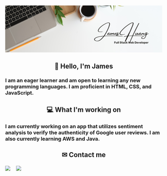 ![header](https://github.com/JamesHuang0/JamesHuang0/blob/main/profile%20banner.png?raw=true)

<h2 align="center"> 👋 Hello, I'm James </h2>  

<h3> I am an eager learner and am open to learning any new programming languages. I am proficient in HTML, CSS, and JavaScript. </h3>

<h2 align="center"> 💻 What I'm working on </h2>
<h3> I am currently working on an app that utilizes sentiment analysis to verify the authenticity of Google user reviews. I am also currently learning AWS and Java. </h3>

<h2 align="center"> ✉ Contact me </h2>

<h3>
  <a target="_blank"href="https://www.linkedin.com/in/james-huang-b4088622a/"><img src="https://img.shields.io/badge/linkedin-%230077B5.svg?&style=for-the-badge&logo=linkedin&logoColor=white" /></a>&nbsp;&nbsp;&nbsp;&nbsp;
  <a href="mailto:jahuangtx@gmail.com"><img src="https://img.shields.io/badge/gmail-%23D14836.svg?&style=for-the-badge&logo=gmail&logoColor=white" /></a>&nbsp;&nbsp;&nbsp;&nbsp;
</h3>
